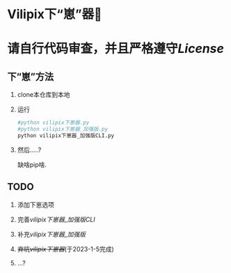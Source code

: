 # Vilipix下“崽”器:rofl:

# 请自行代码审查，并且严格遵守*License*

## 下“崽”方法

1. clone本仓库到本地

2. 运行

   ```sh
   #python vilipix下崽器.py
   #python vilipix下崽器_加强版.py
   python vilipix下崽器_加强版CLI.py
   ```

3. 然后.....? 

   缺啥pip啥.
   
## TODO
1. 添加下崽选项

2. 完善*vilipix下崽器_加强版CLI*

3. 补充*vilipix下崽器_加强版*

4. ~~弃坑*vilipix下崽器*~~(于2023-1-5完成)

5. ...?

   




